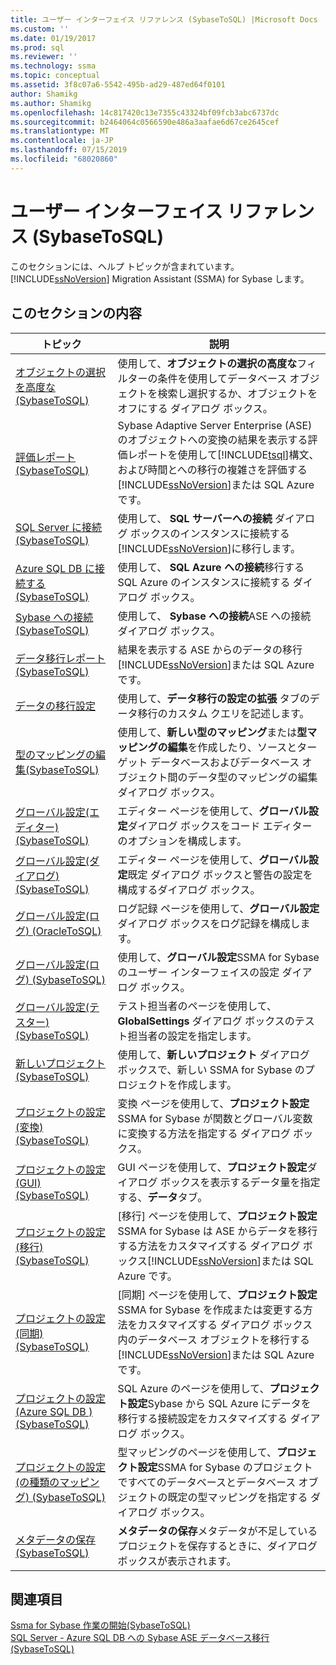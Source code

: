 ```yaml
---
title: ユーザー インターフェイス リファレンス (SybaseToSQL) |Microsoft Docs
ms.custom: ''
ms.date: 01/19/2017
ms.prod: sql
ms.reviewer: ''
ms.technology: ssma
ms.topic: conceptual
ms.assetid: 3f8c07a6-5542-495b-ad29-487ed64f0101
author: Shamikg
ms.author: Shamikg
ms.openlocfilehash: 14c817420c13e7355c43324bf09fcb3abc6737dc
ms.sourcegitcommit: b2464064c0566590e486a3aafae6d67ce2645cef
ms.translationtype: MT
ms.contentlocale: ja-JP
ms.lasthandoff: 07/15/2019
ms.locfileid: "68020860"
---
```

# <a name="user-interface-reference-sybasetosql"></a>ユーザー インターフェイス リファレンス (SybaseToSQL)
このセクションには、ヘルプ トピックが含まれています。 [!INCLUDE[ssNoVersion](../../includes/ssnoversion-md.md)] Migration Assistant (SSMA) for Sybase します。  
  
## <a name="in-this-section"></a>このセクションの内容  
  
|トピック|説明|  
|---------|---------------|  
|[オブジェクトの選択を高度な&#40;SybaseToSQL&#41;](../../ssma/sybase/advanced-object-selection-sybasetosql.md)|使用して、**オブジェクトの選択の高度な**フィルターの条件を使用してデータベース オブジェクトを検索し選択するか、オブジェクトをオフにする ダイアログ ボックス。|  
|[評価レポート&#40;SybaseToSQL&#41;](../../ssma/sybase/assessment-report-sybasetosql.md)|Sybase Adaptive Server Enterprise (ASE) のオブジェクトへの変換の結果を表示する評価レポートを使用して[!INCLUDE[tsql](../../includes/tsql-md.md)]構文、および時間とへの移行の複雑さを評価する[!INCLUDE[ssNoVersion](../../includes/ssnoversion-md.md)]または SQL Azure です。|  
|[SQL Server に接続&#40;SybaseToSQL&#41;](../../ssma/sybase/connect-to-sql-server-sybasetosql.md)|使用して、 **SQL サーバーへの接続** ダイアログ ボックスのインスタンスに接続する[!INCLUDE[ssNoVersion](../../includes/ssnoversion-md.md)]に移行します。|  
|[Azure SQL DB に接続する&#40;SybaseToSQL&#41;](../../ssma/sybase/connect-to-azure-sql-db-sybasetosql.md)|使用して、 **SQL Azure への接続**移行する SQL Azure のインスタンスに接続する ダイアログ ボックス。|  
|[Sybase への接続&#40;SybaseToSQL&#41;](../../ssma/sybase/connect-to-sybase-sybasetosql.md)|使用して、 **Sybase への接続**ASE への接続 ダイアログ ボックス。|  
|[データ移行レポート&#40;SybaseToSQL&#41;](../../ssma/sybase/data-migration-report-sybasetosql.md)|結果を表示する ASE からのデータの移行[!INCLUDE[ssNoVersion](../../includes/ssnoversion-md.md)]または SQL Azure です。|  
|[データの移行設定](data-migration-settings-sybasetosql.md)|使用して、**データ移行の設定の拡張** タブのデータ移行のカスタム クエリを記述します。|  
|[型のマッピングの編集&#40;SybaseToSQL&#41;](../../ssma/sybase/edit-type-mapping-sybasetosql.md)|使用して、**新しい型のマッピング**または**型マッピングの編集**を作成したり、ソースとターゲット データベースおよびデータベース オブジェクト間のデータ型のマッピングの編集 ダイアログ ボックス。|  
|[グローバル設定&#40;エディター&#41; &#40;SybaseToSQL&#41;](../../ssma/sybase/global-settings-editor-sybasetosql.md)|エディター ページを使用して、**グローバル設定**ダイアログ ボックスをコード エディターのオプションを構成します。|  
|[グローバル設定&#40;ダイアログ&#41;  &#40;SybaseToSQL&#41;](../../ssma/sybase/global-settings-dialogs-sybasetosql.md)|エディター ページを使用して、**グローバル設定**既定 ダイアログ ボックスと警告の設定を構成するダイアログ ボックス。|  
|[グローバル設定&#40;ログ&#41; &#40;OracleToSQL&#41;](../../ssma/oracle/global-settings-logging-oracletosql.md)|ログ記録 ページを使用して、**グローバル設定**ダイアログ ボックスをログ記録を構成します。|  
|[グローバル設定&#40;ログ&#41; &#40;SybaseToSQL&#41;](../../ssma/sybase/global-settings-logging-sybasetosql.md)|使用して、**グローバル設定**SSMA for Sybase のユーザー インターフェイスの設定 ダイアログ ボックス。|  
|[グローバル設定&#40;テスター&#41; &#40;SybaseToSQL&#41;](../../ssma/sybase/global-settings-tester-sybasetosql.md)|テスト担当者のページを使用して、 **GlobalSettings**  ダイアログ ボックスのテスト担当者の設定を指定します。|  
|[新しいプロジェクト&#40;SybaseToSQL&#41;](../../ssma/sybase/new-project-sybasetosql.md)|使用して、**新しいプロジェクト** ダイアログ ボックスで、新しい SSMA for Sybase のプロジェクトを作成します。|  
|[プロジェクトの設定&#40;変換&#41; &#40;SybaseToSQL&#41;](../../ssma/sybase/project-settings-conversion-sybasetosql.md)|変換 ページを使用して、**プロジェクト設定**SSMA for Sybase が関数とグローバル変数に変換する方法を指定する ダイアログ ボックス。|  
|[プロジェクトの設定&#40;GUI&#41; &#40;SybaseToSQL&#41;](../../ssma/sybase/project-settings-gui-sybasetosql.md)|GUI ページを使用して、**プロジェクト設定**ダイアログ ボックスを表示するデータ量を指定する、**データ**タブ。|  
|[プロジェクトの設定&#40;移行&#41; &#40;SybaseToSQL&#41;](../../ssma/sybase/project-settings-migration-sybasetosql.md)|[移行] ページを使用して、**プロジェクト設定**SSMA for Sybase は ASE からデータを移行する方法をカスタマイズする ダイアログ ボックス[!INCLUDE[ssNoVersion](../../includes/ssnoversion-md.md)]または SQL Azure です。|  
|[プロジェクトの設定&#40;同期&#41; &#40;SybaseToSQL&#41;](../../ssma/sybase/project-settings-synchronization-sybasetosql.md)|[同期] ページを使用して、**プロジェクト設定**SSMA for Sybase を作成または変更する方法をカスタマイズする ダイアログ ボックス内のデータベース オブジェクトを移行する[!INCLUDE[ssNoVersion](../../includes/ssnoversion-md.md)]または SQL Azure です。|  
|[プロジェクトの設定&#40;Azure SQL DB &#41; &#40;SybaseToSQL&#41;](../../ssma/sybase/project-settings-azure-sql-db-sybasetosql.md)|SQL Azure のページを使用して、**プロジェクト設定**Sybase から SQL Azure にデータを移行する接続設定をカスタマイズする ダイアログ ボックス。|  
|[プロジェクトの設定&#40;の種類のマッピング&#41; &#40;SybaseToSQL&#41;](../../ssma/sybase/project-settings-type-mapping-sybasetosql.md)|型マッピングのページを使用して、**プロジェクト設定**SSMA for Sybase のプロジェクトですべてのデータベースとデータベース オブジェクトの既定の型マッピングを指定する ダイアログ ボックス。|  
|[メタデータの保存&#40;SybaseToSQL&#41;](../../ssma/sybase/save-metadata-sybasetosql.md)|**メタデータの保存**メタデータが不足しているプロジェクトを保存するときに、ダイアログ ボックスが表示されます。|  
  
## <a name="see-also"></a>関連項目  
[Ssma for Sybase 作業の開始&#40;SybaseToSQL&#41;](../../ssma/sybase/getting-started-with-ssma-for-sybase-sybasetosql.md)  
[SQL Server - Azure SQL DB への Sybase ASE データベース移行&#40;SybaseToSQL&#41;](../../ssma/sybase/migrating-sybase-ase-databases-to-sql-server-azure-sql-db-sybasetosql.md)  
  
